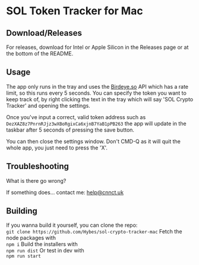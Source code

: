 # SOL Token Tracker for Mac

## Download/Releases

For releases, download for Intel or Apple Silicon in the Releases page or at the bottom of the README.

## Usage

The app only runs in the tray and uses the [Birdeye.so](https://birdeye.so/) API which has a rate limit, so this runs every 5 seconds.
You can specify the token you want to keep track of, by right clicking the text in the tray which will say 'SOL Crypto Tracker' and opening the settings.

Once you've input a correct, valid token address such as ```DezXAZ8z7PnrnRJjz3wXBoRgixCa6xjnB7YaB1pPB263``` the app will update in the taskbar after 5 seconds of pressing the save button.

You can then close the settings window. Don't CMD-Q as it will quit the whole app, you just need to press the 'X'.

## Troubleshooting

What is there go wrong?

If something does... contact me: help@cnnct.uk

## Building

If you wanna build it yourself, you can clone the repo: <br>
```git clone https://github.com/Hybes/sol-crypto-tracker-mac```
Fetch the node packages with <br>```npm i```
Build the installers with <br>```npm run dist```
Or test in dev with <br>```npm run start```
